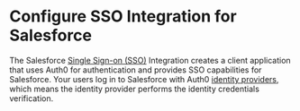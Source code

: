 # Configure SSO Integration for Salesforce

The Salesforce [Single Sign-on (SSO)](https://auth0.com/docs/sso) Integration creates a client application that uses Auth0 for authentication and provides SSO capabilities for Salesforce. Your users log in to Salesforce with Auth0 [identity providers](https://auth0.com/docs/identityproviders), which means the identity provider performs the identity credentials verification.
